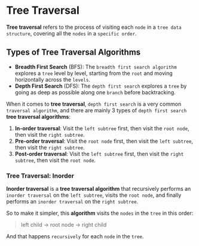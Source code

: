 # Tree Traversal
**Tree traversal** refers to the process of visiting each `node` in a `tree data structure`, covering all the `nodes` in a `specific order`.

## Types of Tree Traversal Algorithms
* **Breadth First Search** (BFS): The `breadth first search algorithm` explores a `tree` level by level, starting from the `root` and moving horizontally across the `levels`.
* **Depth First Search** (DFS): The `depth first search` explores a `tree` by going as deep as possible along one `branch` before backtracking.

When it comes to **tree traversal**, `depth first search` is a very common `traversal algorithm`, and there are mainly 3 types of `depth first search` **tree traversal algorithms**:
1. **In-order traversal**: Visit the `left subtree` first, then visit the `root node`, then visit the `right subtree`.
2. **Pre-order traversal**: Visit the `root node` first, then visit the `left subtree`, then visit the `right subtree`.
3. **Post-order traversal**: Visit the `left subtree` first, then visit the `right subtree`, then visit the `root node`.

### Tree Traversal: Inorder
**Inorder traversal** is a **tree traversal algorithm** that recursively performs an `inorder traversal` on the `left subtree`, visits the `root node`, and finally performs an `inorder traversal` on the `right subtree`.

So to make it simpler, this **algorithm** visits the `nodes` in the `tree` in this order:

> left child -> root node -> right child

And that happens `recursively` for each `node` in the `tree`.








